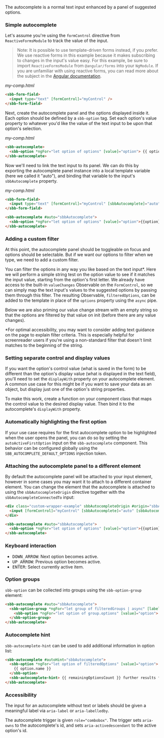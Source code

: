 The autocomplete is a normal text input enhanced by a panel of suggested options.

### Simple autocomplete

Let's assume you're using the `formControl`
directive from `ReactiveFormsModule` to track the value of the input.

> Note: It is possible to use template-driven forms instead, if you prefer. We use reactive forms
> in this example because it makes subscribing to changes in the input's value easy. For this
> example, be sure to import `ReactiveFormsModule` from `@angular/forms` into your `NgModule`.
> If you are unfamiliar with using reactive forms, you can read more about the subject in the
> [Angular documentation](https://angular.io/guide/reactive-forms).

_my-comp.html_

```html
<sbb-form-field>
  <input type="text" [formControl]="myControl" />
</sbb-form-field>
```

Next, create the autocomplete panel and the options displayed inside it. Each option should be
defined by a `sbb-option` tag. Set each option's value property to whatever you'd like the value
of the text input to be upon that option's selection.

_my-comp.html_

```html
<sbb-autocomplete>
  <sbb-option *ngFor="let option of options" [value]="option"> {{ option }} </sbb-option>
</sbb-autocomplete>
```

Now we'll need to link the text input to its panel. We can do this by exporting the autocomplete
panel instance into a local template variable (here we called it "auto"), and binding that variable
to the input's `sbbAutocomplete` property.

_my-comp.html_

```html
<sbb-form-field>
  <input type="text" [formControl]="myControl" [sbbAutocomplete]="auto" />
</sbb-form-field>

<sbb-autocomplete #auto="sbbAutocomplete">
  <sbb-option *ngFor="let option of options" [value]="option">{{option}}</sbb-option>
</sbb-autocomplete>
```

<!-- example(autocomplete-simple) -->

### Adding a custom filter

At this point, the autocomplete panel should be toggleable on focus and options should be
selectable. But if we want our options to filter when we type, we need to add a custom filter.

You can filter the options in any way you like based on the text input\*. Here we will perform a
simple string test on the option value to see if it matches the input value, starting from the
option's first letter. We already have access to the built-in `valueChanges` Observable on the
`FormControl`, so we can simply map the text input's values to the suggested options by passing
them through this filter. The resulting Observable, `filteredOptions`, can be added to the
template in place of the `options` property using the `async` pipe.

Below we are also priming our value change stream with an empty string so that the options are
filtered by that value on init (before there are any value changes).

\*For optimal accessibility, you may want to consider adding text guidance on the page to explain
filter criteria. This is especially helpful for screenreader users if you're using a non-standard
filter that doesn't limit matches to the beginning of the string.

<!-- example(autocomplete-filter) -->

### Setting separate control and display values

If you want the option's control value (what is saved in the form) to be different than the option's
display value (what is displayed in the text field), you'll need to set the `displayWith`
property on your autocomplete element. A common use case for this might be if you want to save your
data as an object, but display just one of the option's string properties.

To make this work, create a function on your component class that maps the control value to the
desired display value. Then bind it to the autocomplete's `displayWith` property.

<!-- example(autocomplete-display) -->

### Automatically highlighting the first option

If your use case requires for the first autocomplete option to be highlighted when the user opens
the panel, you can do so by setting the `autoActiveFirstOption` input on the `sbb-autocomplete`
component. This behavior can be configured globally using the `SBB_AUTOCOMPLETE_DEFAULT_OPTIONS`
injection token.

<!-- example(autocomplete-auto-active-first-option) -->

### Attaching the autocomplete panel to a different element

By default the autocomplete panel will be attached to your input element, however in some cases you
may want it to attach to a different container element. You can change the element that the
autocomplete is attached to using the `sbbAutocompleteOrigin` directive together with the
`sbbAutocompleteConnectedTo` input:

```html
<div class="custom-wrapper-example" sbbAutocompleteOrigin #origin="sbbAutocompleteOrigin">
  <input [formControl]="myControl" [sbbAutocomplete]="auto" [sbbAutocompleteConnectedTo]="origin" />
</div>

<sbb-autocomplete #auto="sbbAutocomplete">
  <sbb-option *ngFor="let option of options" [value]="option">{{option}}</sbb-option>
</sbb-autocomplete>
```

### Keyboard interaction

- <kbd>DOWN_ARROW</kbd>: Next option becomes active.
- <kbd>UP_ARROW</kbd>: Previous option becomes active.
- <kbd>ENTER</kbd>: Select currently active item.

### Option groups

`sbb-option` can be collected into groups using the `sbb-option-group` element:

<!-- example(autocomplete-optgroup) -->

```html
<sbb-autocomplete #auto="sbbAutocomplete">
  <sbb-option-group *ngFor="let group of filteredGroups | async" [label]="group.name">
    <sbb-option *ngFor="let option of group.options" [value]="option"> {{option.name}} </sbb-option>
  </sbb-option-group>
</sbb-autocomplete>
```

### Autocomplete hint

`sbb-autocomplete-hint` can be used to add additional information in option list:

<!-- example(autocomplete-hint) -->

```html
<sbb-autocomplete #autoHint="sbbAutocomplete">
  <sbb-option *ngFor="let option of filteredOptions" [value]="option">
    {{ option.name }}
  </sbb-option>
  <sbb-autocomplete-hint> {{ remainingOptionsCount }} further results found </sbb-autocomplete-hint>
</sbb-autocomplete>
```

### Accessibility

The input for an autocomplete without text or labels should be given a meaningful label via
`aria-label` or `aria-labelledby`.

The autocomplete trigger is given `role="combobox"`. The trigger sets `aria-owns` to the
autocomplete's id, and sets `aria-activedescendant` to the active option's id.
